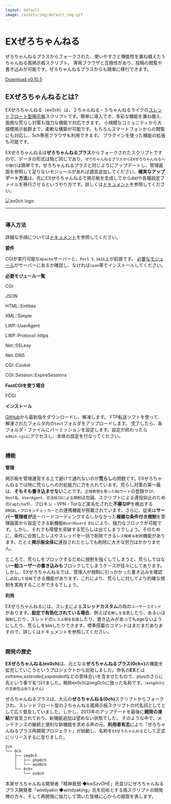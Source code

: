 ```yaml
---
layout: default
image: /assets/img/default_img.gif
---
```


<div class="header-container jumbotron">
    <div class="container">
        <h1>EXぜろちゃんねる</h1>
        <p>ぜろちゃんねるプラスからフォークされた、使いやすさと機能性を兼ね備えた５ちゃんねる風掲示板スクリプト。
        専用ブラウザと互換性があり、投稿の閲覧や書き込みが可能です。ぜろちゃんねるプラスからも簡単に移行できます。</p>
        <p><a class="btn btn-primary btn-lg" href="{{ "https://github.com/PrefKarafuto/ex0ch/releases/latest" | relative_url }}" role="button"><i class="fa fa-github"></i> Download v0.10.5</a></p>
    </div>
</div>

<div class="container">
    <div class="row">
        <div class="col-md-6">
            <h2 class="header-light regular-pad">EXぜろちゃんねるとは?</h2>
              <p class="lead">EXぜろちゃんねる（ex0ch）は、２ちゃんねる・５ちゃんねるライクの<a href="https://w.wiki/EeLC">スレッドフロート型掲示板</a>スクリプトです。簡単に導入でき、多彩な機能を兼ね備え、面倒な荒らし対策も強力な機能で対応できます。
              小規模なコミュニティから大規模掲示板群まで、柔軟な構築が可能です。もちろんスマートフォンからの閲覧にも対応し、5ch専用ブラウザも利用できます。
              プラグインを使った機能の拡張も可能です。</p>
              <p class="lead">EXぜろちゃんねるは<b>ぜろちゃんねるプラス</b>からフォークされたスクリプトですので、データの形式は殆ど同じであり、<code>ぜろちゃんねるプラスからEXぜろちゃんねるへの移行</code>は簡単です。ぜろちゃんねるプラスと同じようにアップデートし、管理画面を参照して足りないモジュールがあれば適宜追加してください。<b>確実なアップデート方法</b>は、先にEXぜろちゃんねるで掲示板を生成してからdatや各種設定ファイルを移行させるというやり方です。詳しくは<a href="/docs/home">ドキュメント</a>を参照してください。</p>
        </div>
        <div class="col-md-6 text-center">
            <img src="{{ "/assets/img/bbs_img.png" | relative_url }}" alt="ex0ch logo" class="img-responsive">
        </div>
    </div>
    <hr>
    <div class="row">
        <div class="col-sm-4">
            <h1 class="text-center"><i class="fa fa-pencil" aria-hidden="true"></i></h1>
            <h3 class="text-center">導入方法</h3>
            <p>詳細な手順については<a href="/docs/home">ドキュメント</a>を参照してください。</p>
            <p><b>要件</b></p>
            <p>CGIが実行可能な<code>Apache</code>サーバーと、<code title="･Perl使いを尊重する">Perl 5.16</code>以上が前提です。
            <a href="/docs/modules">必要なモジュール</a>がサーバーにあるか確認し、なければ<code>cpan</code>等でインストールしてください。</p>
            <p><b>必要モジュール一覧</b></p>
            <p>CGI</p>
            <p>JSON</p>
            <p>HTML::Entities</p>
            <p>XML::Simple</p>
            <p>LWP::UserAgent</p>
            <p>LWP::Protocol::https</p>
            <p>Net::SSLeay</p>
            <p>Net::DNS</p>
            <p>CGI::Cookie</p>
            <p>CGI::Session::ExpireSessions</p>
            <p><b>FastCGIを使う場合</b></p>
            <p>FCGI</p>
            <p><b>インストール</b></p>
            <p><a href="https://github.com/pref_karafuto/ex0ch">GitHub</a>から最新版をダウンロードし、解凍します。
            FTP転送ソフトを使って、解凍されたフォルダ内の<code>test</code>フォルダをアップロードします。
            完了したら、各フォルダ・ファイルにパーミッションを設定します。設定が終わったら<code>admin.cgi</code>にアクセスし、本体の設定を行なってください。</p>
        </div>
        <div class="col-sm-4">
            <h1 class="text-center"><i class="fa fa-cogs" aria-hidden="true"></i></h1>
            <h3 class="text-center">機能</h3>
            <p><b>管理</b></p>
            <p>掲示板を管理運営する上で避けて通れないのが<b>荒らし</b>の問題です。EXぜろちゃんねるでは特に荒らしへの対処能力に力を入れています。荒らし対策の第一義は、<b>そもそも書き込ませない</b>ことです。<code>正規表現を使ったNGワード</code>の登録や<code>IP、Host名、UserAgent、忍法帖IDによる規制</code>は勿論、スクリプトによる連投抑止のための<code>Captcha</code>や、プロキシ・VPN・Torなど匿名化された<b>不審なIP</b>を検出する<code>DNSBL・プロキシチェッカー</code>との連携機能が搭載されています。さらに、従来は<b>サーバー管理者が</b>逐一ハードコーディングするしかなかった<b>複雑な条件付き規制</b>を管理画面から設定できる新機能<code>BoardGuard DSL</code>により、強力なブロックが可能です。しかし、それでも障壁を突破する荒らしは出てしまうでしょう。そのために、条件に合致したレスやスレッドを一括で削除できる<code>レス検索＆削除</code>機能があります。たとえ<b>掲示板全体に</b>連投されたとしても削除に大きな労力はかかりません。</p>
            <p>ところで、荒らしをブロックするために規制を強くしてしまうと、荒らしではない<b>一般ユーザーの書き込みも</b>ブロックしてしまうケースが往々にしてあります。しかし、EXぜろちゃんねるでは、管理人が規制に引っかかった書き込みを確認し<code>追認して投稿</code>できる機能があります。これにより、荒らしに対してより的確な規制を実施することができるでしょう。</p>
            <p><b>利用</b></p>
            <p>EXぜろちゃんねるには、スレ主による<b>スレッドカスタム</b>の為の<code>ユーザーコマンド</code>があります。<b>設定で有効化されている場合</b>、例えば<code>名無しを変更</code>したり、あるいは<code>強制</code>したり、スレッドの<code>レス上限を拡張</code>したり、書き込みがあってもageないようにしたり、荒らしを<code>BAN</code>したりできます。標準搭載のコマンドはまだまだありますので、詳しくはドキュメントを参照してください。</p>
        </div>
        <div class="col-sm-4">
            <h1 class="text-center"><i class="fa fa-code-fork" aria-hidden="true"></i></h1>
            <h3 class="text-center">開発の歴史</h3>
            <p><b>EXぜろちゃんねる(ex0ch)</b>は、元となる<b>ぜろちゃんねるプラス(0ch+)</b>の機能を拡充していこうというプロジェクトから出発しました。命名の<b>EX</b>とは<i>extreme,extended,expanded</i>などの意味合いを含ませたもので、plusのさらに先という事で名づけました。略称ex0chはimg0chに倣った名称です。<small>(※img0chとの互換性はありません)</small></p>
            <p>ぜろちゃんねるプラスは、大元の<b>ぜろちゃんねる(0ch)</b>スクリプトからフォークされ、スレッドフロート型の２ちゃんねる風掲示板スクリプトの代名詞としてとして広く普及していました。しかし、2013年のアップデートを最後に<b>開発の凍結</b>が宣言されており、新機能追加は望めない状態でした。
            そのような中で、メンテナンスの継続と便利な新機能を求める声の元、<b>利用者有志</b>により「ぜろちゃんねるプラス再開発プロジェクト」が始動し、名称を<code>EXぜろちゃんねる</code>として正式にリリースするに至りました。</p>
            <pre><code>2ch<br>└── 0ch<br>    ├── img0ch<br>    │   ├── php0ch<br>    │   └── mod0ch<br>    └── 0ch+<br>        └── ex0ch</code></pre>
            <p>本家ぜろちゃんねる開発者「精神衰弱 ◆kwSzvOHE」氏並びにぜろちゃんねるプラス開発者「windyakin ◆windyaking」氏を初めとする両スクリプトの開発陣の方々、そして再開発に協力して頂いた皆様に心からの謝意を表します。</p>
        </div>
    </div>
</div>

